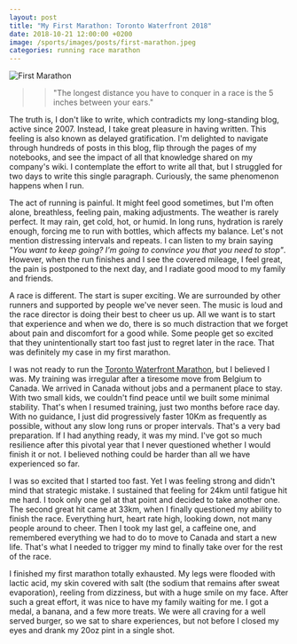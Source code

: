 ```yaml
---
layout: post
title: "My First Marathon: Toronto Waterfront 2018"
date: 2018-10-21 12:00:00 +0200
image: /sports/images/posts/first-marathon.jpeg
categories: running race marathon
---
```


![First Marathon](/sports/images/posts/first-marathon.jpeg)

>>"The longest distance you have to conquer in a race is the 5 inches between your ears."

The truth is, I don't like to write, which contradicts my long-standing blog, active since 2007. Instead, I take great pleasure in having written. This feeling is also known as delayed gratification. I'm delighted to navigate through hundreds of posts in this blog, flip through the pages of my notebooks, and see the impact of all that knowledge shared on my company's wiki. I contemplate the effort to write all that, but I struggled for two days to write this single paragraph. Curiously, the same phenomenon happens when I run.

<!-- more -->

The act of running is painful. It might feel good sometimes, but I'm often alone, breathless, feeling pain, making adjustments. The weather is rarely perfect. It may rain, get cold, hot, or humid. In long runs, hydration is rarely enough, forcing me to run with bottles, which affects my balance. Let's not mention distressing intervals and repeats. I can listen to my brain saying _"You want to keep going? I'm going to convince you that you need to stop"_. However, when the run finishes and I see the covered mileage, I feel great, the pain is postponed to the next day, and I radiate good mood to my family and friends.

A race is different. The start is super exciting. We are surrounded by other runners and supported by people we've never seen. The music is loud and the race director is doing their best to cheer us up. All we want is to start that experience and when we do, there is so much distraction that we forget about pain and discomfort for a good while. Some people get so excited that they unintentionally start too fast just to regret later in the race. That was definitely my case in my first marathon.

I was not ready to run the [Toronto Waterfront Marathon](https://www.torontowaterfrontmarathon.com/), but I believed I was. My training was irregular after a tiresome move from Belgium to Canada. We arrived in Canada without jobs and a permanent place to stay. With two small kids, we couldn't find peace until we built some minimal stability. That's when I resumed training, just two months before race day. With no guidance, I just did progressively faster 10Km as frequently as possible, without any slow long runs or proper intervals. That's a very bad preparation. If I had anything ready, it was my mind. I've got so much resilience after this pivotal year that I never questioned whether I would finish it or not. I believed nothing could be harder than all we have experienced so far.

I was so excited that I started too fast. Yet I was feeling strong and didn't mind that strategic mistake. I sustained that feeling for 24km until fatigue hit me hard. I took only one gel at that point and decided to take another one. The second great hit came at 33km, when I finally questioned my ability to finish the race. Everything hurt, heart rate high, looking down, not many people around to cheer. Then I took my last gel, a caffeine one, and remembered everything we had to do to move to Canada and start a new life. That's what I needed to trigger my mind to finally take over for the rest of the race.

I finished my first marathon totally exhausted. My legs were flooded with lactic acid, my skin covered with salt (the sodium that remains after sweat evaporation), reeling from dizziness, but with a huge smile on my face. After such a great effort, it was nice to have my family waiting for me. I got a medal, a banana, and a few more treats. We were all craving for a well served burger, so we sat to share experiences, but not before I closed my eyes and drank my 20oz pint in a single shot.